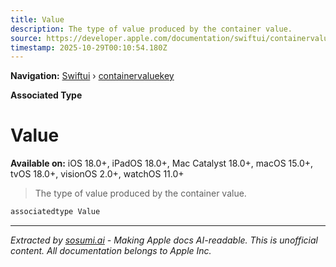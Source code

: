 ```yaml
---
title: Value
description: The type of value produced by the container value.
source: https://developer.apple.com/documentation/swiftui/containervaluekey/value
timestamp: 2025-10-29T00:10:54.180Z
---
```


**Navigation:** [Swiftui](/documentation/swiftui) › [containervaluekey](/documentation/swiftui/containervaluekey)

**Associated Type**

# Value

**Available on:** iOS 18.0+, iPadOS 18.0+, Mac Catalyst 18.0+, macOS 15.0+, tvOS 18.0+, visionOS 2.0+, watchOS 11.0+

> The type of value produced by the container value.

```swift
associatedtype Value
```

---

*Extracted by [sosumi.ai](https://sosumi.ai) - Making Apple docs AI-readable.*
*This is unofficial content. All documentation belongs to Apple Inc.*
